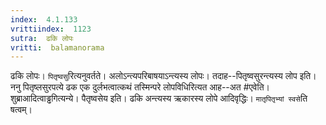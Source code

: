 ```yaml
---
index:  4.1.133
vrittiindex:  1123
sutra:  ढकि लोपः
vritti:  balamanorama 
---
```


ढकि लोपः। `पितृष्वसु`रित्यनुवर्तते। अलोऽन्त्यपरिबाषयाऽन्त्यस्य लोपः। तदाह--पितृष्वसुरन्त्यस्य लोप इति। ननु पितृष्लसुरपत्ये ढक एक दुर्लभत्वात्कथं तस्मिन्परे लोपविधिरित्यत आह--अत #एवेति। शुब्राआदित्वाड्ढगित्यन्ये। पैतृष्वसेय इति। ढकि अन्त्यस्य ऋकारस्य लोपे आदिवृद्धिः। `मातृपितृभ्यां स्वसे`ति षत्वम्। 

